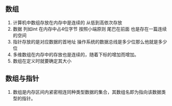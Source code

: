 ## 数组
1. 计算机中数组存放在内存中是连续的 从低到高依次存放
2. 数据 列如int 在内存中占4位字节 按照小端原则 尾巴在前面 也是存在一篇连续的空间
3. 指针存放的是对应数据的首地址  操作系统的数据总线是多少位那么他就是多少位
4. 多维数组在内存中的存放也是连续的，随着下标的增加而增加。
5. 数组在定义时就要确定其大小
## 数组与指针
1. 数组是内存区间内紧密相连同种类型数据的集合，其数组名即为指向该数据类型的指针。